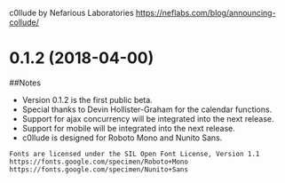 c0llude by Nefarious Laboratories
https://neflabs.com/blog/announcing-collude/

0.1.2 (2018-04-00)
==================

##Notes

- Version 0.1.2 is the first public beta.
- Special thanks to Devin Hollister-Graham for the calendar functions.
- Support for ajax concurrency will be integrated into the next release.
- Support for mobile will be integrated into the next release.
- c0llude is designed for Roboto Mono and Nunito Sans.
``` 
Fonts are licensed under the SIL Open Font License, Version 1.1
https://fonts.google.com/specimen/Roboto+Mono
https://fonts.google.com/specimen/Nunito+Sans
```